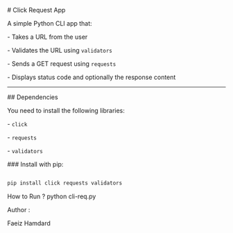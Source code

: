 \# Click Request App



A simple Python CLI app that:



\- Takes a URL from the user

\- Validates the URL using `validators`

\- Sends a GET request using `requests`

\- Displays status code and optionally the response content



---



\##  Dependencies



You need to install the following libraries:



\- `click`

\- `requests`

\- `validators`



\### Install with pip:



```bash

pip install click requests validators

```

How to Run ?
python cli-req.py


Author :

Faeiz Hamdard

